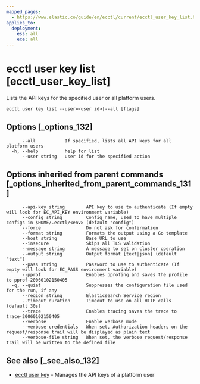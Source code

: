 ```yaml
---
mapped_pages:
  - https://www.elastic.co/guide/en/ecctl/current/ecctl_user_key_list.html
applies_to:
  deployment:
    ess: all
    ece: all
---
```


# ecctl user key list [ecctl_user_key_list]

Lists the API keys for the specified user or all platform users.

```
ecctl user key list --user=<user id>|--all [flags]
```


## Options [_options_132]

```
      --all           If specified, lists all API keys for all platform users
  -h, --help          help for list
      --user string   user id for the specified action
```


## Options inherited from parent commands [_options_inherited_from_parent_commands_131]

```
      --api-key string        API key to use to authenticate (If empty will look for EC_API_KEY environment variable)
      --config string         Config name, used to have multiple configs in $HOME/.ecctl/<env> (default "config")
      --force                 Do not ask for confirmation
      --format string         Formats the output using a Go template
      --host string           Base URL to use
      --insecure              Skips all TLS validation
      --message string        A message to set on cluster operation
      --output string         Output format [text|json] (default "text")
      --pass string           Password to use to authenticate (If empty will look for EC_PASS environment variable)
      --pprof                 Enables pprofing and saves the profile to pprof-20060102150405
  -q, --quiet                 Suppresses the configuration file used for the run, if any
      --region string         Elasticsearch Service region
      --timeout duration      Timeout to use on all HTTP calls (default 30s)
      --trace                 Enables tracing saves the trace to trace-20060102150405
      --verbose               Enable verbose mode
      --verbose-credentials   When set, Authorization headers on the request/response trail will be displayed as plain text
      --verbose-file string   When set, the verbose request/response trail will be written to the defined file
```


## See also [_see_also_132]

* [ecctl user key](/reference/ecctl_user_key.md) - Manages the API keys of a platform user

